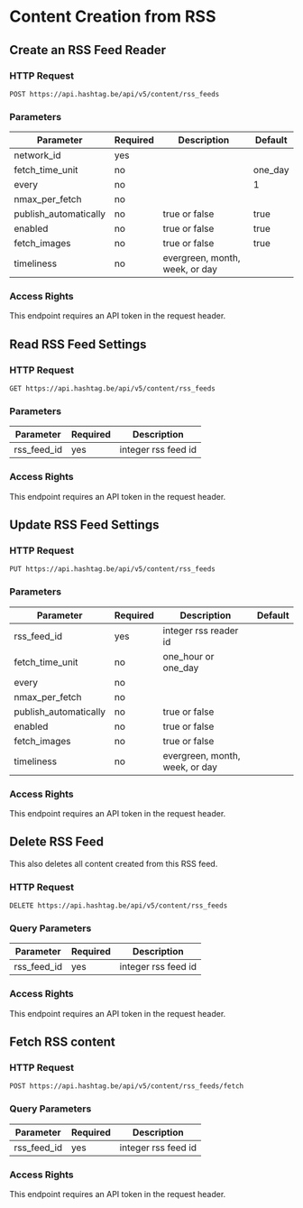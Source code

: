 # Content Creation from RSS


## Create an RSS Feed Reader

### HTTP Request

`POST https://api.hashtag.be/api/v5/content/rss_feeds`

### Parameters

Parameter | Required | Description | Default
--------- | -------- | ----------- | -------
network_id | yes | |
fetch_time_unit | no | | one_day
every | no | | 1
nmax_per_fetch | no | |
publish_automatically | no | true or false | true
enabled | no | true or false | true
fetch_images | no | true or false | true
timeliness | no | evergreen, month, week, or day | | week

### Access Rights

This endpoint requires an API token in the request header.





## Read RSS Feed Settings

### HTTP Request

`GET https://api.hashtag.be/api/v5/content/rss_feeds`

### Parameters

Parameter | Required | Description
--------- | -------- | -----------
rss_feed_id | yes | integer rss feed id

### Access Rights

This endpoint requires an API token in the request header.




## Update RSS Feed Settings

### HTTP Request

`PUT https://api.hashtag.be/api/v5/content/rss_feeds`

### Parameters

Parameter | Required | Description | Default
--------- | -------- | ----------- | -------
rss_feed_id | yes | integer rss reader id |
fetch_time_unit | no | one_hour or one_day |
every | no | |
nmax_per_fetch | no | | 
publish_automatically | no | true or false |
enabled | no | true or false | 
fetch_images | no | true or false | 
timeliness | no | evergreen, month, week, or day | 

### Access Rights

This endpoint requires an API token in the request header.




## Delete RSS Feed

This also deletes all content created from this RSS feed.

### HTTP Request

`DELETE https://api.hashtag.be/api/v5/content/rss_feeds`

### Query Parameters

Parameter | Required | Description
--------- | -------- | -----------
rss_feed_id | yes | integer rss feed id

### Access Rights

This endpoint requires an API token in the request header.




## Fetch RSS content

### HTTP Request

`POST https://api.hashtag.be/api/v5/content/rss_feeds/fetch`

### Query Parameters

Parameter | Required | Description
--------- | -------- | -----------
rss_feed_id | yes | integer rss feed id

### Access Rights

This endpoint requires an API token in the request header.

